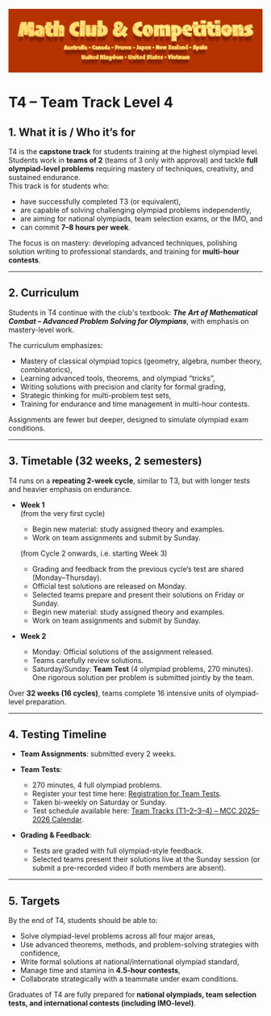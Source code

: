 ![Math Club & Competitions (MCC)](./img/MCC-2024-Logo-Large.png)

# T4 – Team Track Level 4

## 1. What it is / Who it’s for  
T4 is the **capstone track** for students training at the highest olympiad level.  
Students work in **teams of 2** (teams of 3 only with approval) and tackle **full olympiad-level problems** requiring mastery of techniques, creativity, and sustained endurance.  
This track is for students who:  
- have successfully completed T3 (or equivalent),  
- are capable of solving challenging olympiad problems independently,  
- are aiming for national olympiads, team selection exams, or the IMO, and  
- can commit **7–8 hours per week**.  

The focus is on mastery: developing advanced techniques, polishing solution writing to professional standards, and training for **multi-hour contests**.  

---

## 2. Curriculum  
Students in T4 continue with the club's textbook: **_The Art of Mathematical Combat – Advanced Problem Solving for Olympians_**, with emphasis on mastery-level work.  

The curriculum emphasizes:  
- Mastery of classical olympiad topics (geometry, algebra, number theory, combinatorics),  
- Learning advanced tools, theorems, and olympiad “tricks”,  
- Writing solutions with precision and clarity for formal grading,  
- Strategic thinking for multi-problem test sets,  
- Training for endurance and time management in multi-hour contests.  

Assignments are fewer but deeper, designed to simulate olympiad exam conditions.  

---

## 3. Timetable (32 weeks, 2 semesters)  
T4 runs on a **repeating 2-week cycle**, similar to T3, but with longer tests and heavier emphasis on endurance.  

- **Week 1**  
  (from the very first cycle)  
  - Begin new material: study assigned theory and examples.  
  - Work on team assignments and submit by Sunday.  

  (from Cycle 2 onwards, i.e. starting Week 3)  
  - Grading and feedback from the previous cycle’s test are shared (Monday–Thursday).  
  - Official test solutions are released on Monday.  
  - Selected teams prepare and present their solutions on Friday or Sunday.  
  - Begin new material: study assigned theory and examples.  
  - Work on team assignments and submit by Sunday.  

- **Week 2**  
  - Monday: Official solutions of the assignment released.  
  - Teams carefully review solutions.  
  - Saturday/Sunday: **Team Test** (4 olympiad problems, 270 minutes). One rigorous solution per problem is submitted jointly by the team.  

Over **32 weeks (16 cycles)**, teams complete 16 intensive units of olympiad-level preparation.  

---

## 4. Testing Timeline  
- **Team Assignments**: submitted every 2 weeks.  
- **Team Tests**:  
  - 270 minutes, 4 full olympiad problems.  
  - Register your test time here: [Registration for Team Tests](https://forms.gle/j4xapHha1oJiMviW9).  
  - Taken bi-weekly on Saturday or Sunday.  
  - Test schedule available here: [Team Tracks (T1–2–3–4) – MCC 2025–2026 Calendar](https://calendar.google.com/calendar/u/0?cid=YTFjMTNlNGEyY2M3NjdjNGRlYjYzNTMwMTk4NzRlNmIwNDQxOGZjYTEzOWQ1ZTRiOWM5OGJjOWI3NWViMmFkMUBncm91cC5jYWxlbmRhci5nb29nbGUuY29t).  

- **Grading & Feedback**:  
  - Tests are graded with full olympiad-style feedback.  
  - Selected teams present their solutions live at the Sunday session (or submit a pre-recorded video if both members are absent).  

---

## 5. Targets  
By the end of T4, students should be able to:  
- Solve olympiad-level problems across all four major areas,  
- Use advanced theorems, methods, and problem-solving strategies with confidence,  
- Write formal solutions at national/international olympiad standard,  
- Manage time and stamina in **4.5-hour contests**,  
- Collaborate strategically with a teammate under exam conditions.  

Graduates of T4 are fully prepared for **national olympiads, team selection tests, and international contests (including IMO-level)**.  